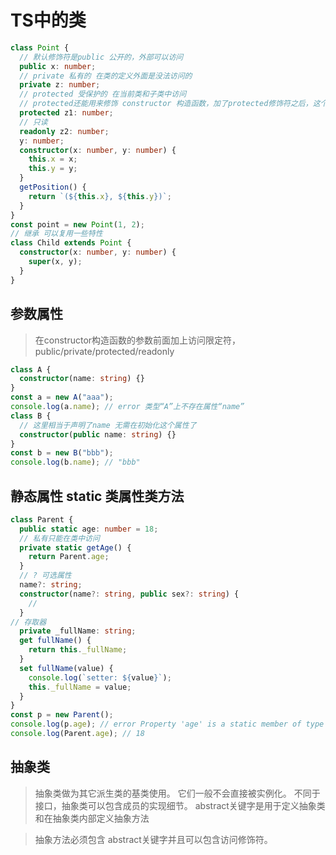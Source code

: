 # TS中的类

```typescript
class Point {
  // 默认修饰符是public 公开的，外部可以访问
  public x: number;
  // private 私有的 在类的定义外面是没法访问的
  private z: number;
  // protected 受保护的 在当前类和子类中访问
  // protected还能用来修饰 constructor 构造函数，加了protected修饰符之后，这个类就不能再用来创建实例，只能被子类继承，
  protected z1: number;
  // 只读
  readonly z2: number;
  y: number;
  constructor(x: number, y: number) {
    this.x = x;
    this.y = y;
  }
  getPosition() {
    return `(${this.x}, ${this.y})`;
  }
}
const point = new Point(1, 2);
// 继承 可以复用一些特性
class Child extends Point {
  constructor(x: number, y: number) {
    super(x, y);
  }
}

```
## 参数属性
>在constructor构造函数的参数前面加上访问限定符，public/private/protected/readonly
```typescript
class A {
  constructor(name: string) {}
}
const a = new A("aaa");
console.log(a.name); // error 类型“A”上不存在属性“name”
class B {
  // 这里相当于声明了name 无需在初始化这个属性了
  constructor(public name: string) {}
}
const b = new B("bbb");
console.log(b.name); // "bbb"

```

## 静态属性 static 类属性类方法
```typescript
class Parent {
  public static age: number = 18;
  // 私有只能在类中访问
  private static getAge() {
    return Parent.age;
  }
  // ? 可选属性
  name?: string;
  constructor(name?: string, public sex?: string) {
    //
  }
// 存取器
  private _fullName: string;
  get fullName() {
    return this._fullName;
  }
  set fullName(value) {
    console.log(`setter: ${value}`);
    this._fullName = value;
  }
}
const p = new Parent();
console.log(p.age); // error Property 'age' is a static member of type 'Parent'
console.log(Parent.age); // 18

```
## 抽象类
>抽象类做为其它派生类的基类使用。 它们一般不会直接被实例化。 
不同于接口，抽象类可以包含成员的实现细节。 abstract关键字是用于定义抽象类和在抽象类内部定义抽象方法

>抽象方法必须包含 abstract关键字并且可以包含访问修饰符。